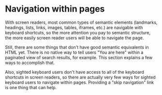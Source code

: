 # Navigation within pages

With screen readers, most common types of semantic elements (landmarks, headings, lists, links, images, tables, iframes, etc.) are navigable with keyboard shortcuts, so the more attention you pay to semantic structure, the more easily screen reader users will be able to navigate the page.

Still, there are some things that don't have good semantic equivalents in HTML yet. There is no native way to tell users "You are here" within a paginated view of search results, for example. This section explains a few ways to accomplish that.

Also, sighted keyboard users don't have access to all of the keyboard shortcuts in screen readers, so there are actually very few ways for sighted keyboard users to navigate within pages. Providing a "skip navigation" link is one thing that can help.
